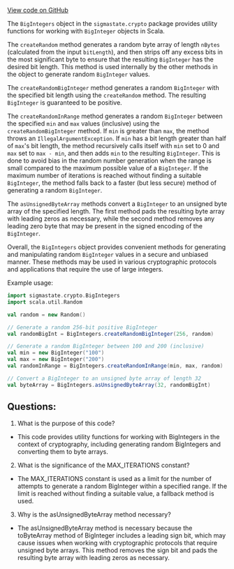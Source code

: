 [View code on GitHub](sigmastate-interpreterhttps://github.com/ScorexFoundation/sigmastate-interpreter/interpreter/shared/src/main/scala/sigmastate/crypto/BigIntegers.scala)

The `BigIntegers` object in the `sigmastate.crypto` package provides utility functions for working with `BigInteger` objects in Scala. 

The `createRandom` method generates a random byte array of length `nBytes` (calculated from the input `bitLength`), and then strips off any excess bits in the most significant byte to ensure that the resulting `BigInteger` has the desired bit length. This method is used internally by the other methods in the object to generate random `BigInteger` values.

The `createRandomBigInteger` method generates a random `BigInteger` with the specified bit length using the `createRandom` method. The resulting `BigInteger` is guaranteed to be positive.

The `createRandomInRange` method generates a random `BigInteger` between the specified `min` and `max` values (inclusive) using the `createRandomBigInteger` method. If `min` is greater than `max`, the method throws an `IllegalArgumentException`. If `min` has a bit length greater than half of `max`'s bit length, the method recursively calls itself with `min` set to 0 and `max` set to `max - min`, and then adds `min` to the resulting `BigInteger`. This is done to avoid bias in the random number generation when the range is small compared to the maximum possible value of a `BigInteger`. If the maximum number of iterations is reached without finding a suitable `BigInteger`, the method falls back to a faster (but less secure) method of generating a random `BigInteger`.

The `asUnsignedByteArray` methods convert a `BigInteger` to an unsigned byte array of the specified length. The first method pads the resulting byte array with leading zeros as necessary, while the second method removes any leading zero byte that may be present in the signed encoding of the `BigInteger`.

Overall, the `BigIntegers` object provides convenient methods for generating and manipulating random `BigInteger` values in a secure and unbiased manner. These methods may be used in various cryptographic protocols and applications that require the use of large integers. 

Example usage:

```scala
import sigmastate.crypto.BigIntegers
import scala.util.Random

val random = new Random()

// Generate a random 256-bit positive BigInteger
val randomBigInt = BigIntegers.createRandomBigInteger(256, random)

// Generate a random BigInteger between 100 and 200 (inclusive)
val min = new BigInteger("100")
val max = new BigInteger("200")
val randomInRange = BigIntegers.createRandomInRange(min, max, random)

// Convert a BigInteger to an unsigned byte array of length 32
val byteArray = BigIntegers.asUnsignedByteArray(32, randomBigInt)
```
## Questions: 
 1. What is the purpose of this code?
- This code provides utility functions for working with BigIntegers in the context of cryptography, including generating random BigIntegers and converting them to byte arrays.

2. What is the significance of the MAX_ITERATIONS constant?
- The MAX_ITERATIONS constant is used as a limit for the number of attempts to generate a random BigInteger within a specified range. If the limit is reached without finding a suitable value, a fallback method is used.

3. Why is the asUnsignedByteArray method necessary?
- The asUnsignedByteArray method is necessary because the toByteArray method of BigInteger includes a leading sign bit, which may cause issues when working with cryptographic protocols that require unsigned byte arrays. This method removes the sign bit and pads the resulting byte array with leading zeros as necessary.